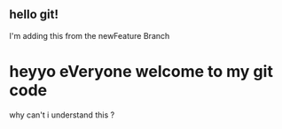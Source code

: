 ## hello git!

I'm adding this from the newFeature Branch

# heyyo eVeryone welcome to my git code

why can't i understand this ?
